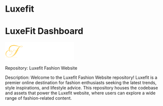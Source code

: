 # Luxefit
# LuxeFit Dashboard
![LuxeFit Logo](assets/img/logo.svg)

Repository: Luxefit Fashion Website

Description:
Welcome to the Luxefit Fashion Website repository! Luxefit is a premier online destination for fashion enthusiasts seeking the latest trends, style inspirations, and lifestyle advice. This repository houses the codebase and assets that power the Luxefit website, where users can explore a wide range of fashion-related content.

[Visit LuxeFit Website]: https://rahyudiy.github.io/Luxefit/
